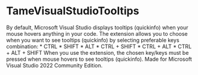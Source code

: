 # TameVisualStudioTooltips
By default, Microsoft Visual Studio displays tooltips (quickinfo) when your mouse hovers anything in your code. The extension allows you to choose when you want to see tooltips (quickinfo) by selecting preferable keys combination:  * CTRL * SHIFT * ALT * CTRL + SHIFT * CTRL + ALT * CTRL + ALT + SHIFT  When you use the extension, the chosen key/keys must be pressed when mouse hovers to see tooltips (quickinfo).  Made for Microsoft Visual Studio 2022 Community Edition.
